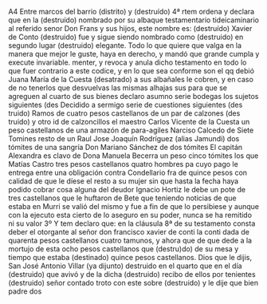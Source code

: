 A4
Entre marcos del barrio (distrito) y (destruído)
4ª rtem ordena y declara que en la (destruído) nombrado por su
albaque testamentario tideicaminario al referido senor Don Frans
y sus hijos, este nombre es: (destruído)
Xavier de Conto (destruido) fue y sigue siendo nombrado como (destruido) en segundo lugar (destruido) elegante. Todo lo que quiere que valga en la manera que mejor le guste, haya en derecho, y mandó que grande cumpla y execute invariable.
menter, y revoca y anula dicho testamento en todo lo que fuer
contrario a este codice, y en lo que sea conforme son el qq
debió Juana María de la Cuesta (desatrado) a sus albañales le cobren, y en caso de no tenerlos que desvuelvas las mismas alhajas sus para que se agreguen al cuarto de sus bienes declaro asumno serie bodegas los sujetos siguientes (des
Decidido a sermigo serie de cuestiones siguientes (des truido) Ramos de cuatro pesos castellanos de un par de calzones (des truido) y otro id de calzoncillos el maestro Carlos Vicente de la Cuesta un peso castellanos de una armazón de para-agiles Narciso Calcedo de Siete Tomines resto de un Raul Jose
Joaquín Rodríguez (alias Jamundi) dos tómites de una sangría Don Mariano Sánchez de dos tómites El capitán Alexandra es clavo de Dona Manuela Becerra un peso cinco tómites los que
Matías Castro tres pesos castellanos quatro hombres pa cuyo pago le entrega entre una obligación contra Condellario fra de quince pesos con calidad de que le díese el resto a su mujer sin que hasta la fecha haya podido cobrar cosa alguna del deudor
Ignacio Hortiz le debe un pote de tres castellanos que le huftaron de Bete que teniendo noticias de que estaba en Murri se valió del mismo y fue a fin de que lo persibiese y aunque con la ejecuto
esta cierto de lo aseguro en su poder, nunca se ha remitido ni su valor
3º Y tem declaro que: en la cláusula 8ª de su testamento consta
deber el otorgante al señor don francisco xavier de conti la conti
dada de quarenta pesos castellanos cuatro tamunos, y ahora que de que dede a la mortujo de esta ocho pesos castellanos que (destru)do) de su mesa y tiempo que estaba (destinado) quince pesos castellanos.
Dios que le dijis, San José Antonio Villar (ya dijunto) destruido en el quarto que en el día (destruido) que avivó y de la dicha (destruido) recibo de ellos por tenientes (destruido) señor contado troto con este sobre (destruido) y le dije que bien padre dos
